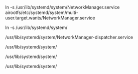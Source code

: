 
ln -s /usr/lib/systemd/system/NetworkManager.service airootfs/etc/systemd/system/multi-user.target.wants/NetworkManager.service

ln -s /usr/lib/systemd/system/


/usr/lib/systemd/system/NetworkManager-dispatcher.service 


/usr/lib/systemd/system/


/usr/lib/systemd/system/


/usr/lib/systemd/system/